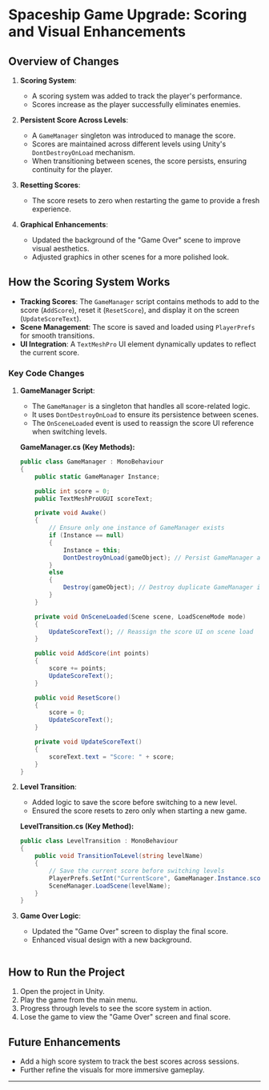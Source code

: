 
# Spaceship Game Upgrade: Scoring and Visual Enhancements

## Overview of Changes

1. **Scoring System**:
   - A scoring system was added to track the player's performance.
   - Scores increase as the player successfully eliminates enemies.

2. **Persistent Score Across Levels**:
   - A `GameManager` singleton was introduced to manage the score.
   - Scores are maintained across different levels using Unity's `DontDestroyOnLoad` mechanism.
   - When transitioning between scenes, the score persists, ensuring continuity for the player.

3. **Resetting Scores**:
   - The score resets to zero when restarting the game to provide a fresh experience.

4. **Graphical Enhancements**:
   - Updated the background of the "Game Over" scene to improve visual aesthetics.
   - Adjusted graphics in other scenes for a more polished look.

## How the Scoring System Works

- **Tracking Scores**: The `GameManager` script contains methods to add to the score (`AddScore`), reset it (`ResetScore`), and display it on the screen (`UpdateScoreText`).
- **Scene Management**: The score is saved and loaded using `PlayerPrefs` for smooth transitions.
- **UI Integration**: A `TextMeshPro` UI element dynamically updates to reflect the current score.

### Key Code Changes

1. **GameManager Script**:
   - The `GameManager` is a singleton that handles all score-related logic.
   - It uses `DontDestroyOnLoad` to ensure its persistence between scenes.
   - The `OnSceneLoaded` event is used to reassign the score UI reference when switching levels.

   **GameManager.cs (Key Methods):**

   ```csharp
   public class GameManager : MonoBehaviour
   {
       public static GameManager Instance;

       public int score = 0;
       public TextMeshProUGUI scoreText;

       private void Awake()
       {
           // Ensure only one instance of GameManager exists
           if (Instance == null)
           {
               Instance = this;
               DontDestroyOnLoad(gameObject); // Persist GameManager across scenes
           }
           else
           {
               Destroy(gameObject); // Destroy duplicate GameManager instances
           }
       }

       private void OnSceneLoaded(Scene scene, LoadSceneMode mode)
       {
           UpdateScoreText(); // Reassign the score UI on scene load
       }

       public void AddScore(int points)
       {
           score += points;
           UpdateScoreText();
       }

       public void ResetScore()
       {
           score = 0;
           UpdateScoreText();
       }

       private void UpdateScoreText()
       {
           scoreText.text = "Score: " + score;
       }
   }
   ```

2. **Level Transition**:
   - Added logic to save the score before switching to a new level.
   - Ensured the score resets to zero only when starting a new game.

   **LevelTransition.cs (Key Method):**

   ```csharp
   public class LevelTransition : MonoBehaviour
   {
       public void TransitionToLevel(string levelName)
       {
           // Save the current score before switching levels
           PlayerPrefs.SetInt("CurrentScore", GameManager.Instance.score);
           SceneManager.LoadScene(levelName);
       }
   }
   ```

3. **Game Over Logic**:
   - Updated the "Game Over" screen to display the final score.
   - Enhanced visual design with a new background.
   ```

## How to Run the Project

1. Open the project in Unity.
2. Play the game from the main menu.
3. Progress through levels to see the score system in action.
4. Lose the game to view the "Game Over" screen and final score.

## Future Enhancements

- Add a high score system to track the best scores across sessions.
- Further refine the visuals for more immersive gameplay.

---
